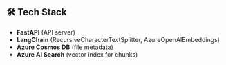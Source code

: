 ## 🛠️ Tech Stack
 - **FastAPI** (API server)
 - **LangChain** (RecursiveCharacterTextSplitter, AzureOpenAIEmbeddings)
 - **Azure Cosmos DB** (file metadata)
 - **Azure AI Search** (vector index for chunks)